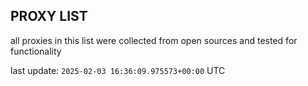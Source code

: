 ## PROXY LIST

all proxies in this list were collected from open sources and tested for functionality

last update: `2025-02-03 16:36:09.975573+00:00` UTC
